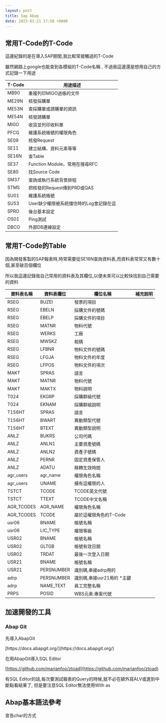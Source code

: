 ```yaml
---
layout: post
title: Sap Abap
date: 2023-02-21 17:58 +0800
---
```


## 常用T-Code的T-Code
<p>這邊紀錄的是在導入SAP期間,我比較常接觸過的T-Code</p>
<p>雖然網路上google也能查到各模組的T-Code名稱 , 不過我這邊還是想用自己的方式記錄一下用途</p>
<div class="datatable-begin"></div>

T-Code  | 用途描述
------- | ------------ | 
MB90	|	重複列印MIGO過帳的文件			|
ME29N	|	核發採購單			|
ME53N	|	查採購單或請購單的資訊			|
ME54N	|	核發請購單			|
MIGO	|	收貨並列印收料單			|
PFCG	|	維護系統帳號的權限角色			|
SE09	|	核發Request			|
SE11	|	建立結構、資料元素等等			|
SE16N	|	查Table			|
SE37	|	Function Module，常用在搜尋RFC			|
SE80	|	找Source Code			|
SM37	|	查詢或執行系統背景排程			|
STMS	|	把核發的Request傳到PRD或QAS			|
SU01	|	維護系統帳號			|
SU53	|	User缺少權限被系統擋住時的Log會記錄在這			|
SPRO	|	後台基本設定			|
OS01  | Ping測試
DBCO  | 外部DB連線設定


<div class="datatable-end"></div>

## 常用T-Code的Table

<p>因為開發客製的SAP報表時,時常需要從SE16N查詢資料表,而資料表常常又有數十個,甚至破百個欄位</p>
<p>所以我這邊記錄我自己常用的資料表及其欄位,以便未來可以比較快找到自己需要的資料</p>
<div class="datatable-begin"></div>

資料表名稱    | 資料表欄位                           | 欄位名稱 | 補充說明
------- | ------------------------------------- | -------- | -----------
RSEG | BUZEI | 發票的項目 | 
RSEG | EBELN | 採購文件的號碼 | 
RSEG | EBELP | 採購文件的項目 | 
RSEG | MATNR | 物料代號 | 
RSEG | WERKS | 工廠 | 
RSEG | MWSKZ | 稅碼 | 
RSEG | LFBNR | 物料文件的號碼 | 
RSEG | LFGJA | 物料文件的年度 | 
RSEG | LFPOS | 物料文件的項次 | 
MAKT | SPRAS | 語言 | 
MAKT | MATNR | 物料代號 | 
MAKT | MAKTX | 物料說明 | 
T024 | EKGRP | 採購群組代號 | 
T024 | EKNAM | 採購群組說明 | 
T156HT | SPRAS | 語言 | 
T156HT | BWART | 異動類型代號 | 
T156HT | BTEXT | 異動類型說明 | 
ANLZ | BUKRS | 公司代碼 | 
ANLZ | ANLN1 | 主要資產號碼 | 
ANLZ | ANLN2 | 資產子號碼  | 
ANLZ | PERNR | 固定資產保管人 | 
ANLZ | ADATU | 移轉生效時間 | 
agr_users | agr_name | 權限角色名稱 | 
agr_users | UNAME | 擁有這權限的人 | 
TSTCT | TCODE | TCODE英文代號 | 
TSTCT | TTEXT | TCODE中文名稱 | 
AGR_TCODES | AGR_NAME | 權限角色名稱 | 
AGR_TCODES | TCODE | 屬於這權限角色的T-Code | 
usr06 | BNAME | 帳號名稱 | 
usr06 | LIC_TYPE | 權限等級 | 
USR02 | BNAME | 帳號名稱 | 
USR02 | GLTGB | 帳號有效日期 | 
USR02 | TRDAT | 最後一次登入日期 | 
USR21 | BNAME | 帳號名稱 | 
USR21 | PERSNUMBER | 識別碼,串接adrp用的 | 
adrp | PERSNUMBER | 識別碼,串接usr21用的  *主鍵 | 
adrp | NAME_TEXT | 員工完整名稱 | 
PRPS | POSID | WBS元素:專案代號 | 


<div class="datatable-end"></div>

## 加速開發的工具
### Abap Git
<p>先導入AbapGit</p>
[https://docs.abapgit.org/](https://docs.abapgit.org/)
<p>在用AbapGit導入SQL Editor</p>

[https://github.com/marianfoo/ztoad](https://github.com/marianfoo/ztoad)
<p>有SQL Editor的話,每次要測試報表的Query的時候,就不必在額外寫ALV或進到中斷點看結果了,
但是要注意SQL Editor無法使用With as</p>

## Abap基本語法參考
宣告char的方式
<script  type='text/javascript' src=''>

    DATA : MyChar(4) TYPE c.
    DATA : MyString TYPE string.


迴圈的參數由來與使用方式大概像這樣
<script  type='text/javascript' src=''>

    DATA : it_mara LIKE wa_head OCCURS 0 WITH HEADER LINE.
    SELECT * from anlp
    INTO CORRESPONDING FIELDS OF TABLE @it_mara.
    loop at it_mara .
    endloop.


迴圈中,更新workarea的方式,大概是長這樣 (it_mara是workarea )  
更新的語法是MODIFY  
<script  type='text/javascript' src=''>

    DATA :Sum type i.
		      Sum = 0.
    LOOP AT it_mara .
	    Sum = Sum + 1.
	    it_mara-MyCol_1 = Sum.
      it_mara-MyCol_2 = Sum * 2.
	    MODIFY it_mara FROM it_mara  TRANSPORTING MyCol_1 MyCol_2
      ENDLOOP.


Method and Argument
<script  type='text/javascript' src=''>

     ******Call Method*********
     PERFORM MyMethod USING '參數一'   '參數二'.
     ******Creat Method*********
     FORM MyMethod USING
          font TYPE c
          Context  TYPE c.

      DATA : Temp1 TYPE c.
      DATA : Temp2 TYPE c.
      Temp1  = font.
      Temp2 = Context.
 
    ENDFORM.



<p>把SAP資料傳遞到外部DB (MSSQL)的範例寫法</p>
![Desktop View](/assets/img/2023-02-21-sap-abap/3.png){: width="600" height="500" }
<script  type='text/javascript' src=''>

    REPORT ConnetDB.

    DATA wa_head TYPE ZMyHead. "SE11中自定義的結構
    DATA : it_mara LIKE wa_head OCCURS 0 WITH HEADER LINE.

    PERFORM SQL_GetData_head. "把SAP資料放到WorkArea
    PERFORM ConnectSQL. "開啟外部DB連線
    PERFORM InsertToMSSQL.

    *********取得Sap的資料***************************
    FORM SQL_GetData_head.
	    select * from anlz where anlz~ANLN1 = '100000000001'
	    INTO CORRESPONDING FIELDS OF TABLE @it_mara.
    ENDFORM.
    *********與MIDDB建立連線************************
    form ConnectSQL.
          exec sql.
          connect to 'MSSQL'
        endexec.
    endform.
    *********將WorkArea匯入到Mssql中****************
    FORM InsertToMSSQL.
      LOOP AT it_mara.
        EXEC SQL.
          insert into MSSQL_DbName
          ( ColName_A             ,ColName_B

           )
          VALUES
          (:it_mara-ANLN1    ,:it_mara-BUKRS

           )
      ENDEXEC.
      endloop.
    ENDFORM.



## Abap Report Example
### SAP Report
簡單的報表設計方式如下
![Desktop View](/assets/img/2023-02-21-sap-abap/1.png){: width="600" height="500" }
<script  type='text/javascript' src=''>

    REPORT Z_DEMO5.
    *********ALV Call Function會用到的宣告
    DATA :gt_events TYPE slis_t_event.
    DATA :it_eban_b LIKE TABLE OF eban WITH HEADER LINE.
    DATA:wa_layout TYPE slis_layout_alv.
         wa_layout-colwidth_optimize = 'X'.
    DATA: lt_fields TYPE slis_t_fieldcat_alv.
    *******定義結構******
    DATA wa_head TYPE zfi001_head.
    *******定義內表******
    DATA : it_mara LIKE wa_head OCCURS 0 WITH HEADER LINE.
    *******主程式********
    START-OF-SELECTION.
      PERFORM SQL_GetData_head.
      PERFORM alv_output.
    **********************
    *******執行Query******
    FORM SQL_GetData_head.
        select * from anlh
        INTO CORRESPONDING FIELDS OF TABLE @it_mara.
    ENDFORM.

    ***************顯示報表介面**************************
    FORM alv_output.
      CALL FUNCTION 'REUSE_ALV_FIELDCATALOG_MERGE'
        EXPORTING
          i_program_name         = sy-repid
          i_internal_tabname     = 'IT_MARA'
          i_structure_name       = 'ZFI001_HEAD'
          i_inclname             = sy-repid
        CHANGING
          ct_fieldcat            = lt_fields
        EXCEPTIONS
          inconsistent_interface = 1
          program_error          = 2
          OTHERS                 = 3.
    ***************************************************
      CALL FUNCTION 'REUSE_ALV_GRID_DISPLAY'
        EXPORTING
          i_callback_program       = sy-repid
       "  i_callback_pf_status_set = 'SET_PF_STATUS'
       "  i_callback_user_command  = 'USER_COMMAND'
       "  i_callback_html_top_of_page = 'HTML_TOP-OF-PAGE' "see FORM
          i_save                   = 'A'
          is_layout                = wa_layout
          it_fieldcat              = lt_fields
          it_events                = gt_events[]
        TABLES
          t_outtab                 = it_mara.
    ENDFORM.


<p>備註:資料類型為CURR的項目,不能直接放入自定義的結構</p>
<p>必須自己新增資料元素跟範圍 在用Query的AS 處理</p>
![Desktop View](/assets/img/2023-02-21-sap-abap/2.png){: width="600" height="500" }
<script  type='text/javascript' src=''>
  
        select anlc~KNAFA as FI03  from anlc
        INTO CORRESPONDING FIELDS OF TABLE @it_mara.


## Sql Example
### with As使用方式
<p>以下是With As子查詢的範例</p>
<p>因為我google很少看到單純with as 裡面有寫明確select的範例,所以這邊留個紀錄</p>
備註:FI01跟FI02是it_mara裡面的結構欄位內容, it_mara是internal table
<script  type='text/javascript' src=''>

     WITH
    +anlh  as ( select * from anlh  ) ,
    +anlc as (
    select anlc~anln1 , anlc~gjahr, anlc~bukrs,
    ANLC~NDABP,ANLC~NDABJ,
    SUM( anlc~kansw + anlc~answl + anlc~kaufw ) as FI01,
    SUM( anlc~kansw + anlc~answl + anlc~kaufw + anlc~knafa + anlc~nafag + anlc~AAFAG ) as  FI02
    from anlc
    group by anlc~anln1 , anlc~gjahr ,anlc~bukrs,ANLC~NDABP,ANLC~NDABJ
    )
    SELECT
    +anlh~bukrs,
    +anlc~FI01,
    +anlc~FI02,
    FROM +anlh
    LEFT JOIN +anlc ON +anlh~anln1 = +anlc~anln1
    INTO CORRESPONDING FIELDS OF TABLE @it_mara.
